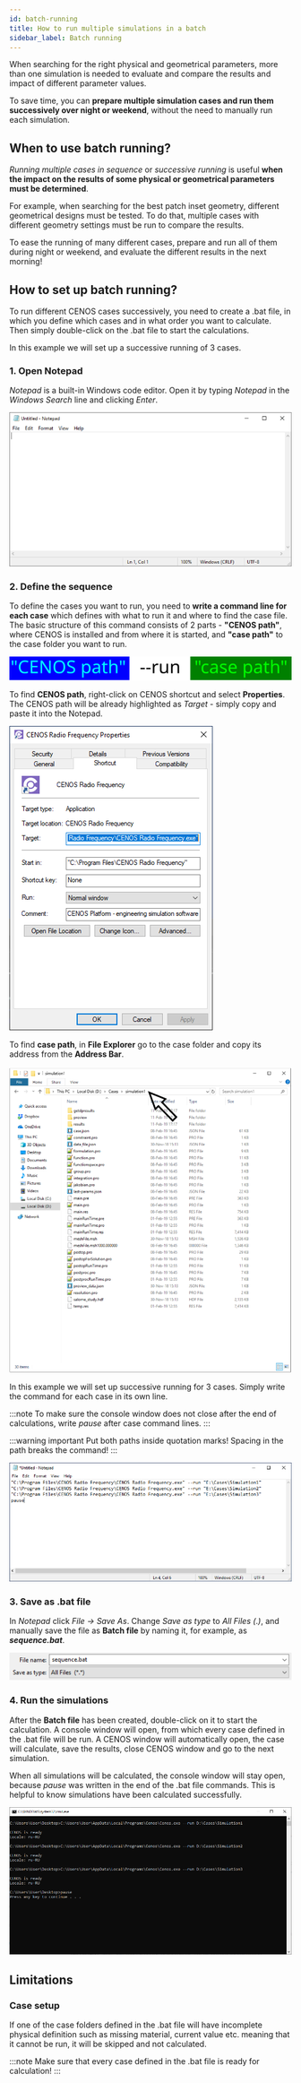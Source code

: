 ```yaml
---
id: batch-running
title: How to run multiple simulations in a batch
sidebar_label: Batch running
---
```


When searching for the right physical and geometrical parameters, more than one simulation is needed to evaluate and compare the results and impact of different parameter values.

To save time, you can **prepare multiple simulation cases and run them successively over night or weekend**, without the need to manually run each simulation.

## When to use batch running?

*Running multiple cases in sequence* or *successive running* is useful **when the impact on the results of some physical or geometrical parameters must be determined**. 

For example, when searching for the best patch inset geometry, different geometrical designs must be tested. To do that, multiple cases with different geometry settings must be run to compare the results.

To ease the running of many different cases, prepare and run all of them during night or weekend, and evaluate the different results in the next morning!

## How to set up batch running?

To run different CENOS cases successively, you need to create a .bat file, in which you define which cases and in what order you want to calculate. Then simply double-click on the .bat file to start the calculations.

In this example we will set up a successive running of 3 cases.

### 1. Open Notepad

*Notepad* is a built-in Windows code editor. Open it by typing *Notepad* in the *Windows Search* line and clicking *Enter*.

<p align="center">

![Frequency comparement](assets/batch-running/2.png)

</p>

### 2. Define the sequence

To define the cases you want to run, you need to **write a command line for each case** which defines with what to run it and where to find the case file. The basic structure of this command consists of 2 parts - **"CENOS path"**, where CENOS is installed and from where it is started, and **"case path"** to the case folder you want to run.

<p align="center">

![Frequency comparement](assets/batch-running/3.png)

</p>

To find **CENOS path**, right-click on CENOS shortcut and select **Properties**. The CENOS path will be already highlighted as *Target* - simply copy and paste it into the Notepad.

<p align="center">

![Frequency comparement](assets/batch-running/4.png)

</p>

To find **case path**, in **File Explorer** go to the case folder and copy its address from the **Address Bar**.

<p align="center">

![Frequency comparement](assets/batch-running/5.png)

</p>

In this example we will set up successive running for 3 cases. Simply write the command for each case in its own line.

:::note
To make sure the console window does not close after the end of calculations, write *pause* after case command lines.
:::

:::warning important
Put both paths inside quotation marks! Spacing in the path breaks the command!
:::

<p align="center">

![Frequency comparement](assets/batch-running/6.png)

</p>

### 3. Save as .bat file

In *Notepad* click *File -> Save As*. Change *Save as type* to *All Files (*.*)*, and manually save the file as **Batch file** by naming it, for example, as ***sequence.bat***.

<p align="center">

![Frequency comparement](assets/batch-running/7.png)

</p>

### 4. Run the simulations

After the **Batch file** has been created, double-click on it to start the calculation. A console window will open, from which every case defined in the .bat file will be run. A CENOS window will automatically open, the case will calculate, save the results, close CENOS window and go to the next simulation.

When all simulations will be calculated, the console window will stay open, because *pause* was written in the end of the .bat file commands. This is helpful to know simulations have been calculated successfully.

<p align="center">

![Frequency comparement](assets/batch-running/8.png)

</p>

## Limitations

### Case setup

If one of the case folders defined in the .bat file will have incomplete physical definition such as missing material, current value etc. meaning that it cannot be run, it will be skipped and not calculated.

:::note
Make sure that every case defined in the .bat file is ready for calculation!
:::
